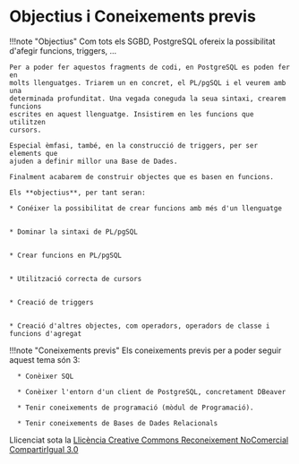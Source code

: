 # Objectius i Coneixements previs

!!!note "Objectius"
    Com tots els SGBD, PostgreSQL ofereix la possibilitat d'afegir funcions,
    triggers, ...

    Per a poder fer aquestos fragments de codi, en PostgreSQL es poden fer en
    molts llenguatges. Triarem un en concret, el PL/pgSQL i el veurem amb una
    determinada profunditat. Una vegada coneguda la seua sintaxi, crearem funcions
    escrites en aquest llenguatge. Insistirem en les funcions que utilitzen
    cursors.

    Especial èmfasi, també, en la construcció de triggers, per ser elements que
    ajuden a definir millor una Base de Dades.

    Finalment acabarem de construir objectes que es basen en funcions.

    Els **objectius**, per tant seran:

    * Conéixer la possibilitat de crear funcions amb més d'un llenguatge


    * Dominar la sintaxi de PL/pgSQL


    * Crear funcions en PL/pgSQL


    * Utilització correcta de cursors


    * Creació de triggers


    * Creació d'altres objectes, com operadors, operadors de classe i funcions d'agregat

    

!!!note "Coneixements previs"
    Els coneixements previs per a poder seguir aquest tema són 3:

      * Conèixer SQL

      * Conèixer l'entorn d'un client de PostgreSQL, concretament DBeaver

      * Tenir coneixements de programació (mòdul de Programació).

      * Tenir coneixements de Bases de Dades Relacionals



Llicenciat sota la  [Llicència Creative Commons Reconeixement NoComercial
CompartirIgual 3.0](http://creativecommons.org/licenses/by-nc-sa/3.0/)

